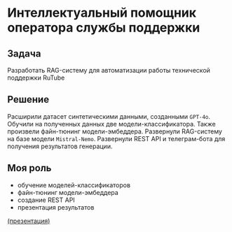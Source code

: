 # Интеллектуальный помощник оператора службы поддержки

## Задача

Разработать RAG-систему для автоматизации работы технической поддержки RuTube

## Решение

Расширили датасет синтетическими данными, созданными `GPT-4o`. Обучили на полученных данных две модели-классификатора. Также произвели файн-тюнинг модели-эмбеддера. Развернули RAG-систему на базе модели `Mistral-Nemo`. Развернули REST API и телеграм-бота для получения результатов генерации. 

## Моя роль

* обучение моделей-классификаторов
* файн-тюнинг модели-эмбеддера
* создание REST API
* презентация результатов

[(презентация)](https://github.com/onixlas/DS_portfolio/blob/main/presentations/rutube_hack/RuTube_Support_AI.pdf)